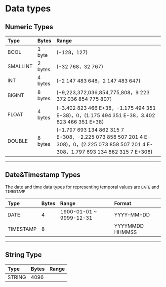 # Data types

## Numeric Types

| Type     | Bytes   | Range                                                        |
| :------- | :------ | :----------------------------------------------------------- |
| BOOL     | 1 byte  | (-128，127)                                                  |
| SMALLINT | 2 bytes | (-32 768，32 767)                                            |
| INT      | 4 bytes | (-2 147 483 648，2 147 483 647)                              |
| BIGINT   | 8 bytes | (-9,223,372,036,854,775,808，9 223 372 036 854 775 807)      |
| FLOAT    | 4 bytes | (-3.402 823 466 E+38，-1.175 494 351 E-38)，0，(1.175 494 351 E-38，3.402 823 466 351 E+38) |
| DOUBLE   | 8 bytes | (-1.797 693 134 862 315 7 E+308，-2.225 073 858 507 201 4 E-308)，0，(2.225 073 858 507 201 4 E-308，1.797 693 134 862 315 7 E+308) |

------

## Date&Timestamp Types

The date and time data types for representing temporal values are `DATE` and `TIMESTAMP`

| Type      | Bytes | Range                   | Format          |
| :-------- | :---- | :---------------------- | :-------------- |
| DATE      | 4     | 1900-01-01 ~ 9999-12-31 | YYYY-MM-DD      |
| TIMESTAMP | 8     |                         | YYYYMMDD HHMMSS |

------

## String Type

| Type   | Bytes | Range |
| :----- | :---- | :---- |
| STRING | 4096  |       |


